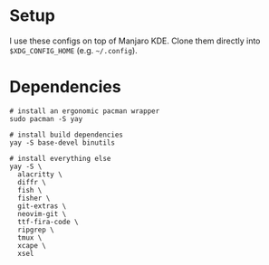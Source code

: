 # Setup

I use these configs on top of Manjaro KDE.
Clone them directly into `$XDG_CONFIG_HOME` (e.g. `~/.config`).

# Dependencies

```fish
# install an ergonomic pacman wrapper
sudo pacman -S yay

# install build dependencies
yay -S base-devel binutils

# install everything else
yay -S \
  alacritty \
  diffr \
  fish \
  fisher \
  git-extras \
  neovim-git \
  ttf-fira-code \
  ripgrep \
  tmux \
  xcape \
  xsel
```
